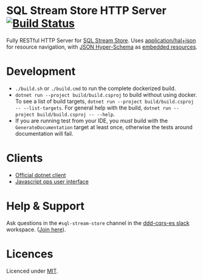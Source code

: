 # SQL Stream Store HTTP Server [![Build Status](https://travis-ci.org/SQLStreamStore/SQLStreamStore.Docker.svg?branch=master)](https://travis-ci.org/SQLStreamStore/SQLStreamStore.Docker)

Fully RESTful HTTP Server for [SQL Stream Store](https://github.com/SQLStreamStore/SQLStreamStore). Uses [application/hal+json](https://tools.ietf.org/html/draft-kelly-json-hal-08) for resource navigation, with [JSON Hyper-Schema](https://json-schema.org/latest/json-schema-hypermedia.html) as [embedded resources](https://tools.ietf.org/html/draft-kelly-json-hal-08#section-4.1.2).

# Development

- `./build.sh` or `./build.cmd` to run the complete dockerized build.
- `dotnet run --project build/build.csproj` to build without using docker.
To see a list of build targets, `dotnet run --project build/build.csproj -- --list-targets`.
For general help with the build, `dotnet run --project build/build.csproj -- --help`.
- If you are running test from your IDE, you _must_ build with the `GenerateDocumentation` target at least once, otherwise the tests around documentation will fail.

# Clients

- [Official dotnet client](https://github.com/SQLStreamStore/SQLStreamStore)
- [Javascript ops user interface](https://github.com/SQLStreamStore/sql-stream-store-browser)

# Help & Support

Ask questions in the `#sql-stream-store` channel in the [ddd-cqrs-es slack](https://ddd-cqrs-es.slack.com) workspace. ([Join here](https://ddd-cqrs-es.herokuapp.com/)).

# Licences

Licenced under [MIT](LICENSE).